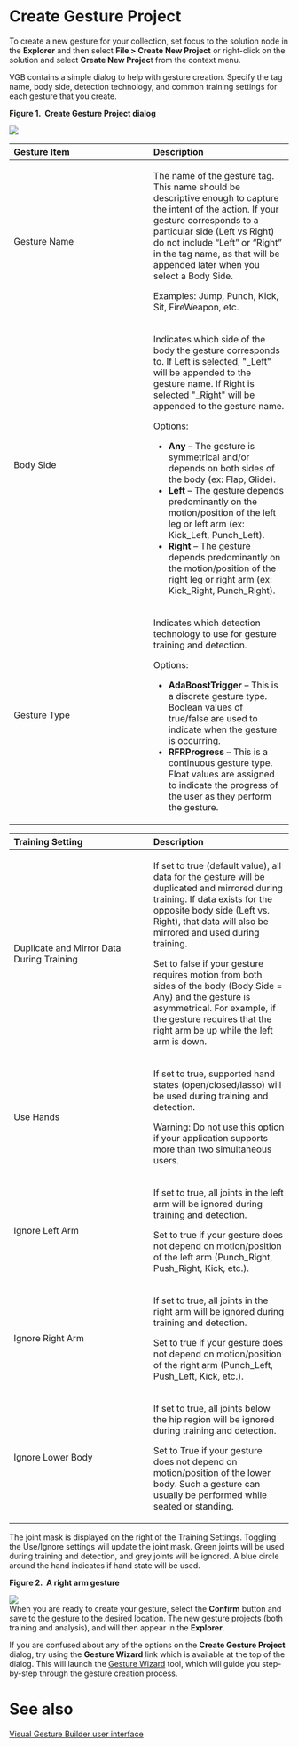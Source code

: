 Create Gesture Project  
======================  

To create a new gesture for your collection, set focus to the solution node in the **Explorer** and then select **File \> Create New Project** or right-click on the solution and select **Create New Projec**t from the context menu.  

VGB contains a simple dialog to help with gesture creation. Specify the tag name, body side, detection technology, and common training settings for each gesture that you create.  

**Figure 1.  Create Gesture Project dialog**  

![](../../../../resources/k4w_gesture_project_create.png)  
<table>
<colgroup>
<col width="50%" />
<col width="50%" />
</colgroup>
<thead>
<tr class="header">
<th align="left">Gesture Item</th>
<th align="left">Description</th>
</tr>
</thead>
<tbody>
<tr class="odd">
<td align="left">Gesture Name</td>
<td align="left"><p>The name of the gesture tag. This name should be descriptive enough to capture the intent of the action. If your gesture corresponds to a particular side (Left vs Right) do not include “Left” or “Right” in the tag name, as that will be appended later when you select a Body Side.</p>
<p>Examples: Jump, Punch, Kick, Sit, FireWeapon, etc.</p></td>
</tr>
<tr class="even">
<td align="left">Body Side</td>
<td align="left"><p>Indicates which side of the body the gesture corresponds to. If Left is selected, &quot;_Left&quot; will be appended to the gesture name. If Right is selected &quot;_Right&quot; will be appended to the gesture name.</p>
<p>Options:</p>
<ul>
<li><strong>Any</strong> – The gesture is symmetrical and/or depends on both sides of the body (ex: Flap, Glide).</li>
<li><strong>Left</strong> – The gesture depends predominantly on the motion/position of the left leg or left arm (ex: Kick_Left, Punch_Left).</li>
<li><strong>Right</strong> – The gesture depends predominantly on the motion/position of the right leg or right arm (ex: Kick_Right, Punch_Right).</li>
</ul></td>
</tr>
<tr class="odd">
<td align="left">Gesture Type</td>
<td align="left"><p>Indicates which detection technology to use for gesture training and detection.</p>
<p>Options:</p>
<ul>
<li><strong>AdaBoostTrigger</strong> – This is a discrete gesture type. Boolean values of true/false are used to indicate when the gesture is occurring.</li>
<li><strong>RFRProgress</strong> – This is a continuous gesture type. Float values are assigned to indicate the progress of the user as they perform the gesture.</li>
</ul></td>
</tr>
</tbody>
</table>

<table>
<colgroup>
<col width="50%" />
<col width="50%" />
</colgroup>
<thead>
<tr class="header">
<th align="left">Training Setting</th>
<th align="left">Description</th>
</tr>
</thead>
<tbody>
<tr class="odd">
<td align="left">Duplicate and Mirror Data During Training</td>
<td align="left"><p>If set to true (default value), all data for the gesture will be duplicated and mirrored during training. If data exists for the opposite body side (Left vs. Right), that data will also be mirrored and used during training.</p>
<p>Set to false if your gesture requires motion from both sides of the body (Body Side = Any) and the gesture is asymmetrical. For example, if the gesture requires that the right arm be up while the left arm is down.</p></td>
</tr>
<tr class="even">
<td align="left">Use Hands</td>
<td align="left"><p>If set to true, supported hand states (open/closed/lasso) will be used during training and detection.</p>
<p>Warning: Do not use this option if your application supports more than two simultaneous users.</p></td>
</tr>
<tr class="odd">
<td align="left">Ignore Left Arm</td>
<td align="left"><p>If set to true, all joints in the left arm will be ignored during training and detection.</p>
<p>Set to true if your gesture does not depend on motion/position of the left arm (Punch_Right, Push_Right, Kick, etc.).</p></td>
</tr>
<tr class="even">
<td align="left">Ignore Right Arm</td>
<td align="left"><p>If set to true, all joints in the right arm will be ignored during training and detection.</p>
<p>Set to true if your gesture does not depend on motion/position of the right arm (Punch_Left, Push_Left, Kick, etc.).</p></td>
</tr>
<tr class="odd">
<td align="left">Ignore Lower Body</td>
<td align="left"><p>If set to true, all joints below the hip region will be ignored during training and detection.</p>
<p>Set to True if your gesture does not depend on motion/position of the lower body. Such a gesture can usually be performed while seated or standing.</p></td>
</tr>
</tbody>
</table>

The joint mask is displayed on the right of the Training Settings. Toggling the Use/Ignore settings will update the joint mask. Green joints will be used during training and detection, and grey joints will be ignored. A blue circle around the hand indicates if hand state will be used.  

**Figure 2.  A right arm gesture**  

![](../../../../resources/k4w_gesture_project_training.png)  
When you are ready to create your gesture, select the **Confirm** button and save to the gesture to the desired location. The new gesture projects (both training and analysis), and will then appear in the **Explorer**.  

If you are confused about any of the options on the **Create Gesture Project** dialog, try using the **Gesture Wizard** link which is available at the top of the dialog. This will launch the [Gesture Wizard](Gesture_Wizard.md) tool, which will guide you step-by-step through the gesture creation process.  

<span id="ID4EEG"></span>

See also  
========  

[Visual Gesture Builder user interface](../User_Interface.md)  



<!--Please do not edit the data in the comment block below.-->
<!--
TOCTitle : Create Gesture Project
RLTitle : Create Gesture Project
KeywordA : O:Microsoft.Kinect.tools.k4w_gesture_project
KeywordA : 815d2d93-0733-575b-18b4-b183d24ae2fc
KeywordK : Create Gesture Project
AssetID : 815d2d93-0733-575b-18b4-b183d24ae2fc
Locale : en-us
CommunityContent : 1
TopicType : kbOrient
DocSet : K4Wv2
ProjType : K4Wv2Proj
Technology : Kinect for Windows
Product : Kinect for Windows SDK v2
productversion : 20
-->
